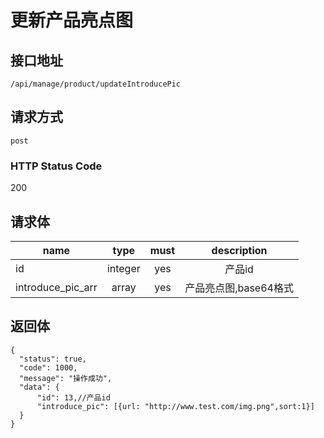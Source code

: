 # 更新产品亮点图

## 接口地址

`/api/manage/product/updateIntroducePic`

## 请求方式

`post`

### HTTP Status Code

200

## 请求体

| name     | type     | must     | description |
|----------|:--------:|:--------:|:--------:|
| id  | integer   | yes      | 产品id  |
| introduce_pic_arr   | array   | yes    | 产品亮点图,base64格式  |

## 返回体

```json5
{
  "status": true,
  "code": 1000,
  "message": "操作成功",
  "data": {
      "id": 13,//产品id
      "introduce_pic": [{url: "http://www.test.com/img.png",sort:1}]
  }
}
``` 
